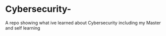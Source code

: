 # Cybersecurity-
A repo showing what ive learned about  Cybersecurity including  my Master and self learning 
